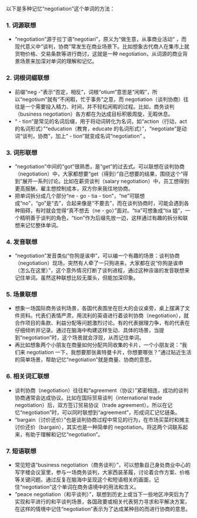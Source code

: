 以下是多种记忆“negotiation”这个单词的方法：

### 1. 词源联想
 - “negotiation”源于拉丁语“negotiari”，原义为“做生意，从事商业活动” ，而现代意义中“谈判，协商”常发生在商业场景下。比如想象古代商人在集市上就货物价格、交易条款等进行商讨，这就是一种 negotiation，从词源的商业背景场景来加深对单词的理解和记忆。

### 2. 词根词缀联想
 - 前缀“neg -”表示“否定，相反”，词根“otium”意思是“闲暇”，所以“negotium”就有“不闲暇，忙于事务”之意，而 negotiation（谈判协商）往往是一个需要投入精力、时间，并不轻松闲暇的过程。比如，商务谈判（business negotiation）各方都在为达成目标积极周旋，无暇休息。
 - “ - tion”是常见的名词后缀，用于将动词转化为名词，如“action（行动，act 的名词形式）”“education（教育，educate 的名词形式）”，“negotiate”是动词“谈判，协商”，加上“ - tion”就变成名词“negotiation” 。

### 3. 词形联想
 - “negotiation”中间的“got”很熟悉，是“get”的过去式。可以联想在谈判协商（negotiation）中，大家都想要“get（得到）”自己想要的结果，围绕这个“得到”展开一系列讨论。比如在薪资谈判（salary negotiation）中，员工想得到更高报酬，雇主想控制成本，双方你来我往地协商。
 - 把单词拆分成几个部分“ne - go - tia - tion”，“ne”可联想成“no”，“go”是“去”，合起来像是“不要去”，而在谈判协商时，可能会遇到各种阻碍，有时就会觉得“真不想去（ne - go）”面对。“tia”可想象成“tia 姐”，一个精明善于谈判的角色，“tion”作为后缀先放一边，这样通过有趣的拆分和联想来记忆整体单词。

### 4. 发音联想
 - “negotiation”发音类似“你狗是诶申”，可以编一个有趣的场景：谈判协商（negotiation）现场，突然有人牵了一只狗进来，大家都在说“你狗是诶申（怎么在这里）”，这个意外情况打断了谈判进程，通过这种诙谐的发音联想来记住单词。虽然这种联想比较无厘头，但能加深印象。

### 5. 场景联想
 - 想象一场国际商务谈判场景，各国代表围坐在巨大的会议桌旁，桌上摆满了文件资料。代表们表情严肃，用流利的英语进行着谈判协商（negotiation），就合作项目的条款、利益分配等问题激烈讨论。有的代表据理力争，有的代表在仔细倾听并记录。通过在脑海中构建这样生动、具体的场景，当提到“negotiation”时，这个场景就会浮现，从而记住单词。
 - 再比如想象两个小朋友在商量如何分配共同收集的卡片，一个小朋友说：“我们来 negotiation 一下，我想要那张奥特曼卡片，你想要哪张？”通过贴近生活的简单场景，帮助记忆“negotiation”就是商量、协商的意思。

### 6. 相关词汇联想
 - 谈判协商（negotiation）往往和“agreement（协议）”紧密相连，成功的谈判协商通常会达成协议。比如在国际贸易谈判（international trade negotiation）后，双方签订贸易协议（trade agreement）。所以在记忆“negotiation”时，可以同时联想到“agreement”，形成词汇记忆链条。
 - “bargain（讨价还价）”也是谈判协商过程中常见的行为，在市场买菜时和摊主讨价还价（bargain），其实也是一种简单的 negotiation。将这两个词联系起来，有助于理解和记忆“negotiation”。

### 7. 短语联想
 - 常见短语“business negotiation（商务谈判）”，可以想象自己身处商业中心的写字楼会议室里，参与一场商务谈判，大家西装革履，讨论着合作方案、价格等关键问题。通过反复在脑海中呈现这个和短语相关的画面，记住“negotiation”这个单词在商务语境中的用法和含义。
 - “peace negotiation（和平谈判）”，联想到历史上或当下一些地区冲突后为了实现和平进行的和平谈判场景，各国政要或相关代表努力寻求和平解决方案，在这样的情境中记住“negotiation”表示为了达成某种目的而进行协商的意思。 
